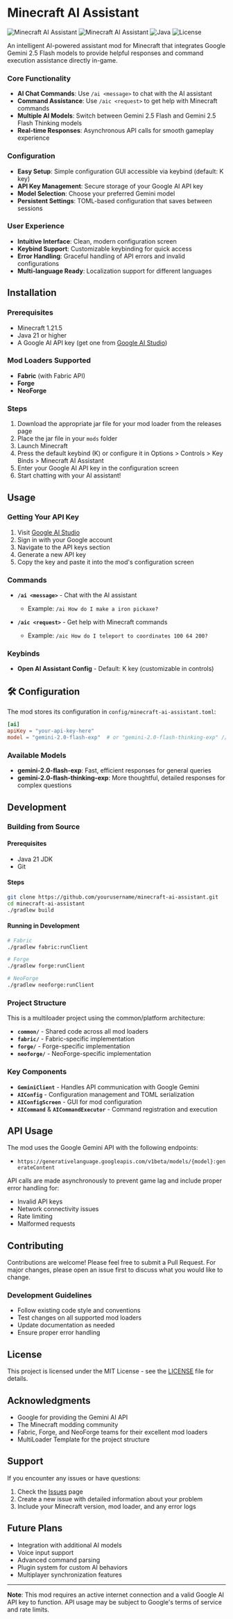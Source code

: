 # Minecraft AI Assistant

![Minecraft AI Assistant](https://img.shields.io/badge/Minecraft-1.21.5-green) ![Minecraft AI Assistant](https://img.shields.io/badge/Minecraft-1.21.6-green) ![Java](https://img.shields.io/badge/Java-21-orange) ![License](https://img.shields.io/badge/License-MIT-blue)

An intelligent AI-powered assistant mod for Minecraft that integrates Google Gemini 2.5 Flash models to provide helpful responses and command execution assistance directly in-game.

### Core Functionality
- **AI Chat Commands**: Use `/ai <message>` to chat with the AI assistant
- **Command Assistance**: Use `/aic <request>` to get help with Minecraft commands
- **Multiple AI Models**: Switch between Gemini 2.5 Flash and Gemini 2.5 Flash Thinking models
- **Real-time Responses**: Asynchronous API calls for smooth gameplay experience

### Configuration
- **Easy Setup**: Simple configuration GUI accessible via keybind (default: K key)
- **API Key Management**: Secure storage of your Google AI API key
- **Model Selection**: Choose your preferred Gemini model
- **Persistent Settings**: TOML-based configuration that saves between sessions

### User Experience
- **Intuitive Interface**: Clean, modern configuration screen
- **Keybind Support**: Customizable keybinding for quick access
- **Error Handling**: Graceful handling of API errors and invalid configurations
- **Multi-language Ready**: Localization support for different languages

## Installation

### Prerequisites
- Minecraft 1.21.5
- Java 21 or higher
- A Google AI API key (get one from [Google AI Studio](https://aistudio.google.com/))

### Mod Loaders Supported
- **Fabric** (with Fabric API)
- **Forge** 
- **NeoForge**

### Steps
1. Download the appropriate jar file for your mod loader from the releases page
2. Place the jar file in your `mods` folder
3. Launch Minecraft
4. Press the default keybind (K) or configure it in Options > Controls > Key Binds > Minecraft AI Assistant
5. Enter your Google AI API key in the configuration screen
6. Start chatting with your AI assistant!

## Usage

### Getting Your API Key
1. Visit [Google AI Studio](https://aistudio.google.com/)
2. Sign in with your Google account
3. Navigate to the API keys section
4. Generate a new API key
5. Copy the key and paste it into the mod's configuration screen

### Commands
- **`/ai <message>`** - Chat with the AI assistant
  - Example: `/ai How do I make a iron pickaxe?`
  
- **`/aic <request>`** - Get help with Minecraft commands
  - Example: `/aic How do I teleport to coordinates 100 64 200?`

### Keybinds
- **Open AI Assistant Config** - Default: K key (customizable in controls)

## 🛠️ Configuration

The mod stores its configuration in `config/minecraft-ai-assistant.toml`:

```toml
[ai]
apiKey = "your-api-key-here"
model = "gemini-2.0-flash-exp"  # or "gemini-2.0-flash-thinking-exp" // cwill be changes according to AI studio
```

### Available Models
- **gemini-2.0-flash-exp**: Fast, efficient responses for general queries
- **gemini-2.0-flash-thinking-exp**: More thoughtful, detailed responses for complex questions

## Development

### Building from Source

#### Prerequisites
- Java 21 JDK
- Git

#### Steps
```bash
git clone https://github.com/yourusername/minecraft-ai-assistant.git
cd minecraft-ai-assistant
./gradlew build
```

#### Running in Development
```bash
# Fabric
./gradlew fabric:runClient

# Forge  
./gradlew forge:runClient

# NeoForge
./gradlew neoforge:runClient
```

### Project Structure
This is a multiloader project using the common/platform architecture:

- **`common/`** - Shared code across all mod loaders
- **`fabric/`** - Fabric-specific implementation
- **`forge/`** - Forge-specific implementation  
- **`neoforge/`** - NeoForge-specific implementation

### Key Components
- **`GeminiClient`** - Handles API communication with Google Gemini
- **`AIConfig`** - Configuration management and TOML serialization
- **`AIConfigScreen`** - GUI for mod configuration
- **`AICommand`** & **`AICommandExecutor`** - Command registration and execution

## API Usage

The mod uses the Google Gemini API with the following endpoints:
- `https://generativelanguage.googleapis.com/v1beta/models/{model}:generateContent`

API calls are made asynchronously to prevent game lag and include proper error handling for:
- Invalid API keys
- Network connectivity issues
- Rate limiting
- Malformed requests

## Contributing

Contributions are welcome! Please feel free to submit a Pull Request. For major changes, please open an issue first to discuss what you would like to change.

### Development Guidelines
- Follow existing code style and conventions
- Test changes on all supported mod loaders
- Update documentation as needed
- Ensure proper error handling

## License

This project is licensed under the MIT License - see the [LICENSE](LICENSE) file for details.

## Acknowledgments

- Google for providing the Gemini AI API
- The Minecraft modding community
- Fabric, Forge, and NeoForge teams for their excellent mod loaders
- MultiLoader Template for the project structure

## Support

If you encounter any issues or have questions:

1. Check the [Issues](https://github.com/yourusername/minecraft-ai-assistant/issues) page
2. Create a new issue with detailed information about your problem
3. Include your Minecraft version, mod loader, and any error logs

## Future Plans

- Integration with additional AI models
- Voice input support
- Advanced command parsing
- Plugin system for custom AI behaviors
- Multiplayer synchronization features

---

**Note**: This mod requires an active internet connection and a valid Google AI API key to function. API usage may be subject to Google's terms of service and rate limits.
